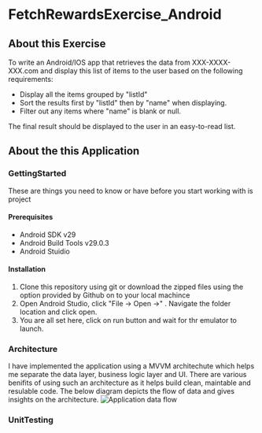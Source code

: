 # FetchRewardsExercise_Android
## About this Exercise
To write an Android/IOS app that retrieves the data from XXX-XXXX-XXX.com and display this list of items to the user based on the following requirements:

- Display all the items grouped by "listId"
- Sort the results first by "listId" then by "name" when displaying.
- Filter out any items where "name" is blank or null.

The final result should be displayed to the user in an easy-to-read list.

## About the this Application
### GettingStarted
These are things you need to know or have before you start working with is project
#### Prerequisites
- Android SDK v29
- Android Build Tools v29.0.3
- Android Stuidio 

#### Installation
1. Clone this repository using git or download the zipped files using the option provided by Github on to your local machince
2. Open Android Studio, click "File -> Open ->" . Navigate the folder location and click open.
3. You are all set here, click on run button and wait for thr emulator to launch.

### Architecture
I have implemented the application using a MVVM architechute which helps me separate the data layer, business logic layer and UI.
There are various benifits of using such an architecture as it helps build clean, maintable and resulable code.
The below diagram depicts the flow of data and gives insights on the architecture.
	![Application data flow](image.jpg)




### UnitTesting


